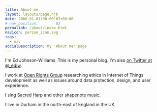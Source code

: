 ```yaml
---
title: About me
layout: layouts/page.njk
date: 2000-01-01t00:00:03+00:00
# nav_position:        03
permalink: /about/index.html
navicon: person_icon.svg
tags:
  - nav
socialDescription: My 'About me' page
---
```


I'm Ed Johnson-Williams. This is my personal blog. I'm also [on Twitter at @_edjw](https://twitter.com/_edjw).

I work at [Open Rights Group](https://openrightsgroup.org) researching ethics in Internet of Things development as well as issues around data protection, design, and user experience.

I sing [Sacred Harp](https://en.wikipedia.org/wiki/Sacred_Harp) and [other](https://en.wikipedia.org/wiki/The_Christian_Harmony) [shapenote music](https://en.wikipedia.org/wiki/Shape_note).

I live in Durham in the north-east of England in the UK.
